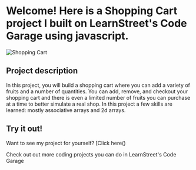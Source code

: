 
Welcome! Here is a Shopping Cart project I built on LearnStreet's
Code Garage using javascript.
===============================================================================================================

![Shopping Cart](http://qaa.learnstreet.com/cg/simple/static/images/shopping/shopping.png)

Project description
-------------------------

In this project, you will build a shopping cart where you can add a variety of fruits and a number of quantities. You can add, remove, and checkout your shopping cart and there is even a limited number of fruits you can purchase at a time to better simulate a real shop. In this project a few skills are learned: mostly associative arrays and 2d arrays.

Try it out!
--------------

Want to see my project for yourself? [Click here()

Check out out more coding projects you can do in LearnStreet's Code Garage
		